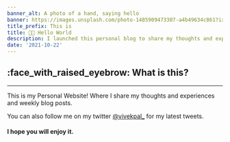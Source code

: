```yaml
---
banner_alt: A photo of a hand, saying hello
banner: https://images.unsplash.com/photo-1485909473307-a4b49634c861?ixlib=rb-1.2.1&ixid=MnwxMjA3fDB8MHxwaG90by1wYWdlfHx8fGVufDB8fHx8&auto=format&fit=crop&w=1169&q=80
title_prefix: This is
title: 👋🏻 Hello World
description: I launched this personal blog to share my thoughts and experiences. I hope you enjoy it.
date: '2021-10-22'
---
```


## :face_with_raised_eyebrow: What is this?

---

This is my Personal Website! Where I share my thoughts and experiences and weekly blog posts.

You can also follow me on my twitter [@vivekpal_](https://twitter.com/vivekpal_) for my latest tweets.

#### I hope you will enjoy it.
